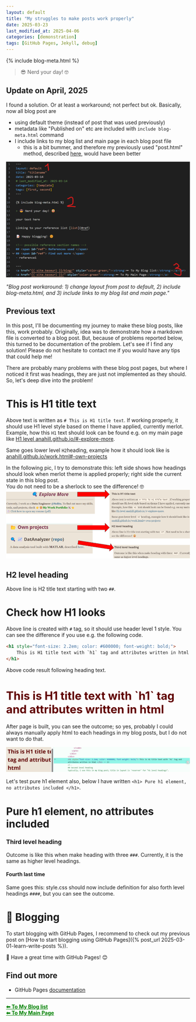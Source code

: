 ```yaml
---
layout: default
title: "My struggles to make posts work properly"
date: 2025-03-23
last_modified_at: 2025-04-06
categories: [demonstration]
tags: [GitHub Pages, Jekyll, debug]
---
```


{% include blog-meta.html %}

> 😎 Nerd your day! 🤓  

## Update on April, 2025
I found a solution. Or at least a workaround; not perfect but ok. Basically, now all blog post are
- using default theme (instead of post that was used previously)
- metadata like "Published on" etc are included with `include blog-meta.html` command
- I include links to my blog list and main page in each blog post file
  - this is a bit bummer, and therefore my previously used "post.html" method, described [here](https://anahill.github.io/blog/learn-write-posts.html), would have been better

![blog_post_workaround](/pics/posts/blog_post_workaround.png "Workaround to make blog post to use my default merlot theme") 
<figcaption><em>"Blog post workaround: 1) change layout from post to default, 2) include blog-meta.html, and 3) include links to my blog list and main page." </em></figcaption>

## Previous text 

In this post, I'll be documenting my journey to make these blog posts, like this, work probably. Originally, idea was to demonstrate how a markdown file is converted to a blog post. But, because of problems reported below, this turned to be documentation of the problem. Let's see if I find any solution! Please do not hesitate to contact me if you would have any tips that could help me!

There are probably many problems with these blog post pages, but where I noticed it first was headings, they are just not implemented as they should. So, let's deep dive into the problem!

# This is H1 title text
Above text is written as `# This is H1 title text`. If working properly, it should use H1 level style based on theme I have applied, currently merlot. Example, how this `H1` text should look can be found e.g. on my main page like [H1 level anahill.github.io/#-explore-more](https://anahill.github.io/#-explore-more "anahill.github.io/#-explore-more"). 

Same goes lower level `H2`heading, example how it should look like is 
[anahill.github.io/work.html#-own-projects](https://anahill.github.io/work.html#-own-projects "anahill.github.io/work.html#-own-projects")

In the following pic, I try to demonstrate this: left side shows how headings should look when merlot theme is applied properly; right side the current state in this blog post.  
You do not need to be a sherlock to see the difference! 🤓 
![comparison_of_heading_](/pics/posts/compare_correct_headings_to_current_post.png "Properly applied headings on the left vs headings on this blog post (right)")

## H2 level heading
Above line is H2 title text starting with two `##`. 

# Check how H1 looks 
Above line is created with `#` tag, so it should use header level 1 style. You can see the difference if you use e.g. the following code.

```html
<h1 style="font-size: 2.2em; color: #600000; font-weight: bold;">
    This is H1 title text with `h1` tag and attributes written in html 
</h1>
```

Above code result following heading text.

<h1 style="font-size: 2.2em; color: #600000; font-weight: bold;">
This is H1 title text with `h1` tag and attributes written in html 
</h1>

After page is built, you can see the outcome; so yes, probably I could always manually apply html to each headings in my blog posts, but I do not want to do that.

![manual_h1_title](/pics/posts/manual_h1_title_outcome.png "how manually written h1 text is shown currently")

Let's test pure h1 element also, below I have written `<h1> Pure h1 element, no attributes included </h1>`.

<h1> Pure h1 element, no attributes included </h1>


<!-- 
## Second level heading
Typically, I use this in my blog post; title in layout is 'reserver' for "H1 level headings". 
-->

### Third level heading
Outcome is like this when make heading with three `###`. Currently, it is the same as higher level headings.

#### Fourth last time
Same goes this: style.css should now include definition for also forth level headings `####`, but you can see the outcome.

# 📝 Blogging
To start blogging with GitHub Pages, I recommend to check out my previous post on [How to start blogging using GitHub Pages]({% post_url 2025-03-01-learn-write-posts %}).

📝 Have a great time with GitHub Pages! 😊

## <span id="ref"> Find out more </span>
- GitHub Pages [documentation](https://pages.github.com/)

--- 

<a href="{{ site.baseurl }}/blog/" style="color:green;"><strong>⬅ To My Blog list</strong></a><br>
<a href="{{ site.baseurl }}/" style="color:green"><strong>⬅ To My Main Page</strong></a>

